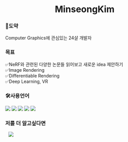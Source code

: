 <h1 align="center"> MinseongKim</h1>

<h3>🦢도약</h3>
Computer Graphics에 관심있는 24살 개발자

<h3>목표</h3>
✅NeRF와 관련된 다양한 논문들 읽어보고 새로운 idea 제안하기 <br/>
✅Image Rendering  <br/> 
✅Differentiable Rendering  <br/> 
✅Deep Learning, VR  

<h3>🛠사용언어</h3>
<div>
    <img src=https://img.shields.io/badge/c-%2300599C.svg?style=for-the-badge&logo=c&logoColor=white>
    <img src=https://img.shields.io/badge/c++-%2300599C.svg?style=for-the-badge&logo=c%2B%2B&logoColor=white>
    <img src=https://img.shields.io/badge/python-3670A0?style=for-the-badge&logo=python&logoColor=ffdd54>
    <img src=https://img.shields.io/badge/OpenGL-%23FFFFFF.svg?style=for-the-badge&logo=opengl>
    <img src=https://img.shields.io/badge/java-%23ED8B00.svg?style=for-the-badge&logo=java&logoColor=white?
</div>

<h3>저를 더 알고싶다면</h3>
<a href="https://minseong01063@gmail.com">
    <img src="http://img.shields.io/badge/Gmail-EA4335?style=flat&logo=Gmail&logoColor=white&link=https://i987412563i@gmail.com"
        style="height : auto; margin-left : 10px; margin-right : 10px;"/>
</a>
